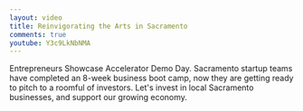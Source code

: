 ```yaml
---
layout: video
title: Reinvigorating the Arts in Sacramento
comments: true
youtube: Y3c9LkNbNMA
---
```


Entrepreneurs Showcase Accelerator Demo Day.
Sacramento startup teams have completed an 8-week business boot camp, now they are getting ready to pitch to a roomful of investors. Let's invest in local Sacramento businesses, and support our growing economy.
